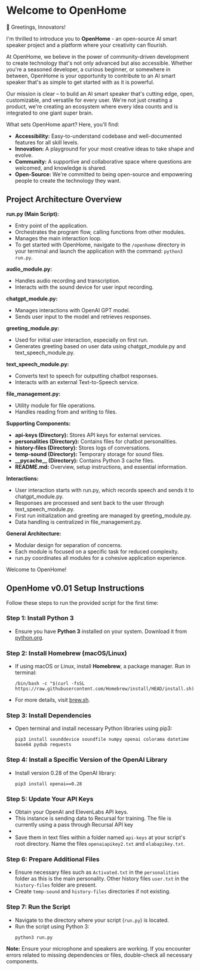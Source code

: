 <h1>Welcome to OpenHome</h1>

<p>👋 Greetings, Innovators!</p>

<p>
    I'm thrilled to introduce you to <strong>OpenHome</strong> - an open-source AI smart speaker project and a platform where your creativity can flourish.
</p>

<p>
    At OpenHome, we believe in the power of community-driven development to create technology that's not only advanced but also accessible. Whether you're a seasoned developer, a curious beginner, or somewhere in between, OpenHome is your opportunity to contribute to an AI smart speaker that's as simple to get started with as it is powerful.
</p>

<p>
    Our mission is clear – to build an AI smart speaker that's cutting edge, open, customizable, and versatile for every user. We're not just creating a product, we're creating an ecosystem where every idea counts and is integrated to one giant super brain.
</p>

<p>
    What sets OpenHome apart? Here, you'll find:
    <ul>
        <li><strong>Accessibility:</strong> Easy-to-understand codebase and well-documented features for all skill levels.</li>
        <li><strong>Innovation:</strong> A playground for your most creative ideas to take shape and evolve.</li>
        <li><strong>Community:</strong> A supportive and collaborative space where questions are welcomed, and knowledge is shared.</li>
        <li><strong>Open-Source:</strong> We're committed to being open-source and empowering people to create the technology they want.</li>
    </ul>
</p>

<h2>Project Architecture Overview</h2>

<p><strong>run.py (Main Script):</strong></p>
<ul>
    <li>Entry point of the application. 
    <li>Orchestrates the program flow, calling functions from other modules.</li>
    <li>Manages the main interaction loop.</li>
    <li>To get started with OpenHome, navigate to the <code>/openhome</code> directory in your terminal and launch the application with the command: <code>python3 run.py</code>.</li>
</ul>

<p><strong>audio_module.py:</strong></p>
<ul>
    <li>Handles audio recording and transcription.</li>
    <li>Interacts with the sound device for user input recording.</li>
</ul>

<p><strong>chatgpt_module.py:</strong></p>
<ul>
    <li>Manages interactions with OpenAI GPT model.</li>
    <li>Sends user input to the model and retrieves responses.</li>
</ul>

<p><strong>greeting_module.py:</strong></p>
<ul>
    <li>Used for initial user interaction, especially on first run.</li>
    <li>Generates greeting based on user data using chatgpt_module.py and text_speech_module.py.</li>
</ul>

<p><strong>text_speech_module.py:</strong></p>
<ul>
    <li>Converts text to speech for outputting chatbot responses.</li>
    <li>Interacts with an external Text-to-Speech service.</li>
</ul>

<p><strong>file_management.py:</strong></p>
<ul>
    <li>Utility module for file operations.</li>
    <li>Handles reading from and writing to files.</li>
</ul>

<p><strong>Supporting Components:</strong></p>
<ul>
    <li><strong>api-keys (Directory):</strong> Stores API keys for external services.</li>
    <li><strong>personalities (Directory):</strong> Contains files for chatbot personalities.</li>
    <li><strong>history-files (Directory):</strong> Stores logs of conversations.</li>
    <li><strong>temp-sound (Directory):</strong> Temporary storage for sound files.</li>
    <li><strong>__pycache__ (Directory):</strong> Contains Python 3 cache files.</li>
    <li><strong>README.md:</strong> Overview, setup instructions, and essential information.</li>
</ul>

<p><strong>Interactions:</strong></p>
<ul>
    <li>User interaction starts with run.py, which records speech and sends it to chatgpt_module.py.</li>
    <li>Responses are processed and sent back to the user through text_speech_module.py.</li>
    <li>First run initialization and greeting are managed by greeting_module.py.</li>
    <li>Data handling is centralized in file_management.py.</li>
</ul>

<p><strong>General Architecture:</strong></p>
<ul>
    <li>Modular design for separation of concerns.</li>
    <li>Each module is focused on a specific task for reduced complexity.</li>
    <li>run.py coordinates all modules for a cohesive application experience.</li>
</ul>


Welcome to OpenHome!

</head>
<body>

<h2>OpenHome v0.01 Setup Instructions</h2>

<p>Follow these steps to run the provided script for the first time:</p>

<h3><strong>Step 1: Install Python 3</strong></h3>
<ul>
  <li>Ensure you have <strong>Python 3</strong> installed on your system. Download it from <a href="https://www.python.org/downloads/">python.org</a>.</li>
</ul>

<h3><strong>Step 2: Install Homebrew (macOS/Linux)</strong></h3>
<ul>
  <li>If using macOS or Linux, install <strong>Homebrew</strong>, a package manager. Run in terminal:
    <pre><code>/bin/bash -c "$(curl -fsSL https://raw.githubusercontent.com/Homebrew/install/HEAD/install.sh)"</code></pre>
  </li>
  <li>For more details, visit <a href="https://brew.sh/">brew.sh</a>.</li>
</ul>

<h3><strong>Step 3: Install Dependencies</strong></h3>
<ul>
  <li>Open terminal and install necessary Python libraries using pip3:
    <pre><code>pip3 install sounddevice soundfile numpy openai colorama datetime base64 pydub requests</code></pre>
  </li>
</ul>

<h3><strong>Step 4: Install a Specific Version of the OpenAI Library</strong></h3>
<ul>
  <li>Install version 0.28 of the OpenAI library:
    <pre><code>pip3 install openai==0.28</code></pre>
  </li>
</ul>

<h3><strong>Step 5: Update Your API Keys</strong></h3>
<ul>
  <li>Obtain your OpenAI and ElevenLabs API keys.</li>
  <li>This instance is sending data to Recursal for training. The file is currently using a pass through Recursal API key<li>
  <li>Save them in text files within a folder named <code>api-keys</code> at your script's root directory. Name the files <code>openaiapikey2.txt</code> and <code>elabapikey.txt</code>.</li>
</ul>

<h3><strong>Step 6: Prepare Additional Files</strong></h3>
<ul>
  <li>Ensure necessary files such as <code>Activated.txt</code> in the <code>personalities</code> folder as this is the main personality. Other history files <code>user.txt</code> in the <code>history-files</code> folder are present.</li>
  <li>Create <code>temp-sound</code> and <code>history-files</code> directories if not existing.</li>
</ul>

<h3><strong>Step 7: Run the Script</strong></h3>
<ul>
  <li>Navigate to the directory where your script (<code>run.py</code>) is located.</li>
  <li>Run the script using Python 3:
    <pre><code>python3 run.py</code></pre>
  </li>
</ul>

<p><strong>Note:</strong> Ensure your microphone and speakers are working. If you encounter errors related to missing dependencies or files, double-check all necessary components.</p>

</body>
</html>
